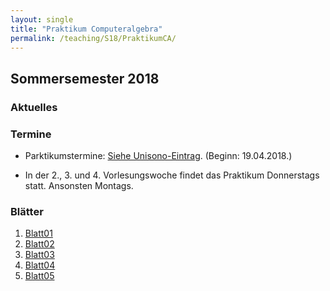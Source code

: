 ```yaml
---
layout: single
title: "Praktikum Computeralgebra"
permalink: /teaching/S18/PraktikumCA/
---
```


## Sommersemester 2018

### Aktuelles

### Termine

* Parktikumstermine: [Siehe Unisono-Eintrag](https://unisono.uni-siegen.de/qisserver/pages/cm/exa/examEventOverviewOwn/showOverview.xhtml?_flowId=examEventOverviewOwn-flow&_flowExecutionKey=e1s3). (Beginn: 19.04.2018.)

* In der 2., 3. und 4. Vorlesungswoche findet das Praktikum Donnerstags statt. Ansonsten Montags.

### Blätter

1. [Blatt01](http://www.algebra.mathematik.uni-siegen.de/barakat/Lehre/SS18/Praktikum/Uebungen/blatt01.pdf)
2. [Blatt02](http://www.algebra.mathematik.uni-siegen.de/barakat/Lehre/SS18/Praktikum/Uebungen/blatt02.pdf)
3. [Blatt03](http://www.algebra.mathematik.uni-siegen.de/barakat/Lehre/SS18/Praktikum/Uebungen/blatt03.pdf)
4. [Blatt04](http://www.algebra.mathematik.uni-siegen.de/barakat/Lehre/SS18/Praktikum/Uebungen/blatt04.pdf)
5. [Blatt05](http://www.algebra.mathematik.uni-siegen.de/barakat/Lehre/SS18/Praktikum/Uebungen/blatt05.pdf)
